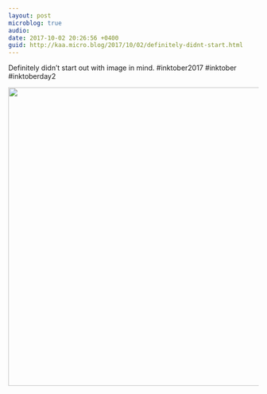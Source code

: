 ```yaml
---
layout: post
microblog: true
audio: 
date: 2017-10-02 20:26:56 +0400
guid: http://kaa.micro.blog/2017/10/02/definitely-didnt-start.html
---
```

Definitely didn’t start out with image in mind. #inktober2017 #inktober #inktoberday2

<img src="https://www.kaa.bz/uploads/2018/624f435d6f.jpg" width="600" height="600" />

